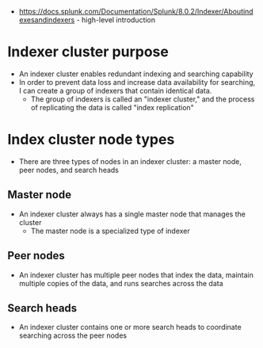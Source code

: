 - https://docs.splunk.com/Documentation/Splunk/8.0.2/Indexer/Aboutindexesandindexers - high-level introduction
# Indexer cluster purpose
- An indexer cluster enables redundant indexing and searching capability
- In order to prevent data loss and increase data availability for searching, I can create a group of indexers that contain identical data.
    - The group of indexers is called an "indexer cluster," and the process of replicating the data is called "index replication"
# Index cluster node types
- There are three types of nodes in an indexer cluster: a master node, peer nodes, and search heads
## Master node
- An indexer cluster always has a single master node that manages the cluster
    - The master node is a specialized type of indexer
## Peer nodes
- An indexer cluster has multiple peer nodes that index the data, maintain multiple copies of the data, and runs searches across the data
## Search heads
- An indexer cluster contains one or more search heads to coordinate searching across the peer nodes
